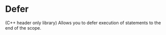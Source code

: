 # Defer
(C++ header only library)
Allows you to defer execution of statements to the end of the scope.
